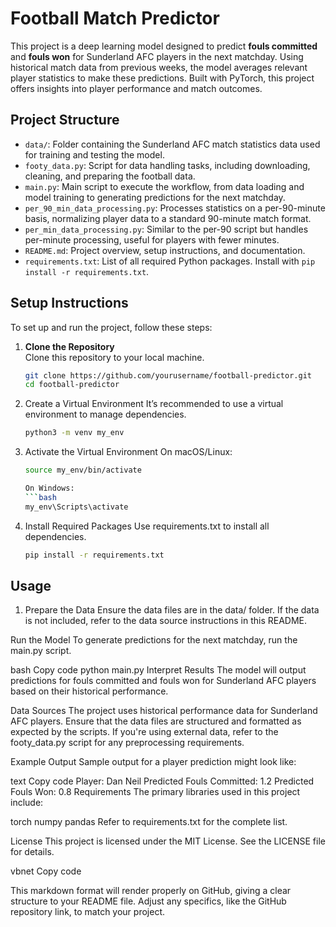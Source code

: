 # Football Match Predictor

This project is a deep learning model designed to predict **fouls committed** and **fouls won** for Sunderland AFC players in the next matchday. Using historical match data from previous weeks, the model averages relevant player statistics to make these predictions. Built with PyTorch, this project offers insights into player performance and match outcomes.

## Project Structure

- `data/`: Folder containing the Sunderland AFC match statistics data used for training and testing the model.
- `footy_data.py`: Script for data handling tasks, including downloading, cleaning, and preparing the football data.
- `main.py`: Main script to execute the workflow, from data loading and model training to generating predictions for the next matchday.
- `per_90_min_data_processing.py`: Processes statistics on a per-90-minute basis, normalizing player data to a standard 90-minute match format.
- `per_min_data_processing.py`: Similar to the per-90 script but handles per-minute processing, useful for players with fewer minutes.
- `README.md`: Project overview, setup instructions, and documentation.
- `requirements.txt`: List of all required Python packages. Install with `pip install -r requirements.txt`.

## Setup Instructions

To set up and run the project, follow these steps:

1. **Clone the Repository**  
   Clone this repository to your local machine.
   ```bash
   git clone https://github.com/yourusername/football-predictor.git
   cd football-predictor

2. Create a Virtual Environment
   It’s recommended to use a virtual environment to manage dependencies.
   ```bash
   python3 -m venv my_env

3. Activate the Virtual Environment
   On macOS/Linux:
   ```bash
   source my_env/bin/activate
   
   On Windows:
   ```bash
   my_env\Scripts\activate

4. Install Required Packages
   Use requirements.txt to install all dependencies.
   ``` bash
   pip install -r requirements.txt

## Usage

1. Prepare the Data
Ensure the data files are in the data/ folder. If the data is not included, refer to the data source instructions in this README.

Run the Model
To generate predictions for the next matchday, run the main.py script.

bash
Copy code
python main.py
Interpret Results
The model will output predictions for fouls committed and fouls won for Sunderland AFC players based on their historical performance.

Data Sources
The project uses historical performance data for Sunderland AFC players. Ensure that the data files are structured and formatted as expected by the scripts. If you're using external data, refer to the footy_data.py script for any preprocessing requirements.

Example Output
Sample output for a player prediction might look like:

text
Copy code
Player: Dan Neil
Predicted Fouls Committed: 1.2
Predicted Fouls Won: 0.8
Requirements
The primary libraries used in this project include:

torch
numpy
pandas
Refer to requirements.txt for the complete list.

License
This project is licensed under the MIT License. See the LICENSE file for details.

vbnet
Copy code

This markdown format will render properly on GitHub, giving a clear structure to your README file. Adjust any specifics, like the GitHub repository link, to match your project.